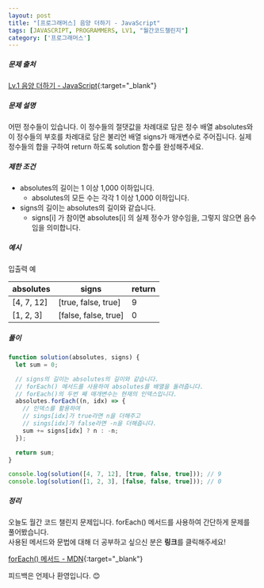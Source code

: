 ```yaml
---
layout: post
title: "[프로그래머스] 음양 더하기 - JavaScript"
tags: [JAVASCRIPT, PROGRAMMERS, LV1, "월간코드챌린지"]
category: ['프로그래머스']
---
```


##### 문제 출처

[Lv.1 음양 더하기 - JavaScript](https://programmers.co.kr/learn/courses/30/lessons/76501?language=javascript){:target="\_blank"}

##### 문제 설명

어떤 정수들이 있습니다. 이 정수들의 절댓값을 차례대로 담은 정수 배열 absolutes와 이 정수들의 부호를 차례대로 담은 불리언 배열 signs가 매개변수로 주어집니다. 실제 정수들의 합을 구하여 return 하도록 solution 함수를 완성해주세요.

##### 제한 조건

- absolutes의 길이는 1 이상 1,000 이하입니다.
  - absolutes의 모든 수는 각각 1 이상 1,000 이하입니다.
- signs의 길이는 absolutes의 길이와 같습니다.
  - signs[i] 가 참이면 absolutes[i] 의 실제 정수가 양수임을, 그렇지 않으면 음수임을 의미합니다.

##### 예시

입출력 예

| absolutes  | signs                | return |
| ---------- | -------------------- | ------ |
| [4, 7, 12] | [true, false, true]  | 9      |
| [1, 2, 3]  | [false, false, true] | 0      |

##### 풀이

```javascript
function solution(absolutes, signs) {
  let sum = 0;

  // signs의 길이는 absolutes의 길이와 같습니다.
  // forEach() 메서드를 사용하여 absolutes를 배열을 돌려줍니다.
  // forEach()의 두번 째 매개변수는 현재의 인덱스입니다.
  absolutes.forEach((n, idx) => {
    // 인덱스를 활용하여
    // sings[idx]가 true라면 n을 더해주고
    // sings[idx]가 false라면 -n을 더해줍니다.
    sum += signs[idx] ? n : -n;
  });

  return sum;
}

console.log(solution([4, 7, 12], [true, false, true])); // 9
console.log(solution([1, 2, 3], [false, false, true])); // 0
```

##### 정리

오늘도 월간 코드 챌린지 문제입니다. forEach() 메서드를 사용하여 간단하게 문제를 풀어봤습니다.<br />
사용된 메서드와 문법에 대해 더 공부하고 싶으신 분은 **링크**를 클릭해주세요!

[forEach() 메서드 - MDN](https://developer.mozilla.org/ko/docs/Web/JavaScript/Reference/Global_Objects/Array/forEach){:target="\_blank"}

피드백은 언제나 환영입니다. 😊
